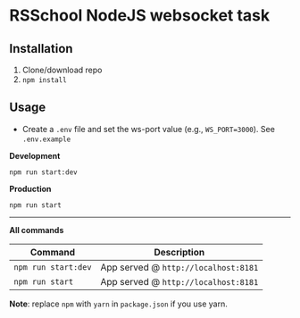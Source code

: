 # RSSchool NodeJS websocket task

## Installation

1. Clone/download repo
2. `npm install`

## Usage

- Create a `.env` file and set the ws-port value (e.g., `WS_PORT=3000`). See `.env.example`

**Development**

`npm run start:dev`

**Production**

`npm run start`

---

**All commands**

| Command             | Description                          |
| ------------------- | ------------------------------------ |
| `npm run start:dev` | App served @ `http://localhost:8181` |
| `npm run start`     | App served @ `http://localhost:8181` |

**Note**: replace `npm` with `yarn` in `package.json` if you use yarn.
